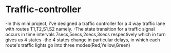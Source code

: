 # Traffic-controller
-In this mini project, i've designed a traffic controller for a 4 way traffic lane with routes T1,T2,S1,S2 namely.
-The state transition for a traffic signal occurs in time intervals 7secs,5secs,2secs,3secs respectively which in turn gives us 4 states
-the 4 states change in particular delays, in which each route's traffic lights go into three modes(Red,Yellow,Green)
